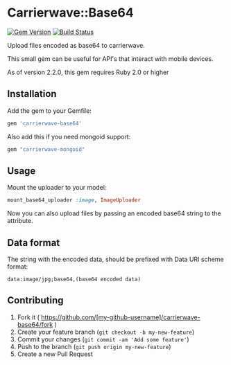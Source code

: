 # Carrierwave::Base64

[![Gem Version](https://badge.fury.io/rb/carrierwave-base64.svg)](http://badge.fury.io/rb/carrierwave-base64)
[![Build Status](https://travis-ci.org/lebedev-yury/carrierwave-base64.svg?branch=master)](https://travis-ci.org/lebedev-yury/carrierwave-base64)

Upload files encoded as base64 to carrierwave.

This small gem can be useful for API's that interact with mobile devices.

As of version 2.2.0, this gem requires Ruby 2.0 or higher

## Installation

Add the gem to your Gemfile:

```ruby
gem 'carrierwave-base64'
```

Also add this if you need mongoid support:

```ruby
gem "carrierwave-mongoid"
```

## Usage

Mount the uploader to your model:

```ruby
mount_base64_uploader :image, ImageUploader
```

Now you can also upload files by passing an encoded base64 string to the attribute.

## Data format

The string with the encoded data, should be prefixed with Data URI scheme format:

```
data:image/jpg;base64,(base64 encoded data)
```

## Contributing

1. Fork it ( https://github.com/[my-github-username]/carrierwave-base64/fork )
2. Create your feature branch (`git checkout -b my-new-feature`)
3. Commit your changes (`git commit -am 'Add some feature'`)
4. Push to the branch (`git push origin my-new-feature`)
5. Create a new Pull Request
